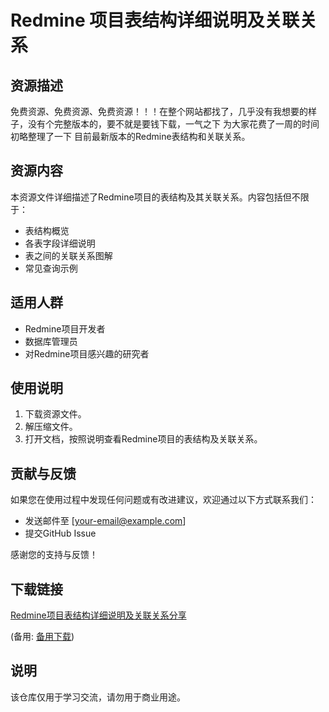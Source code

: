 # Redmine 项目表结构详细说明及关联关系

## 资源描述

免费资源、免费资源、免费资源！！！在整个网站都找了，几乎没有我想要的样子，没有个完整版本的，要不就是要钱下载，一气之下 为大家花费了一周的时间 初略整理了一下 目前最新版本的Redmine表结构和关联关系。

## 资源内容

本资源文件详细描述了Redmine项目的表结构及其关联关系。内容包括但不限于：

- 表结构概览
- 各表字段详细说明
- 表之间的关联关系图解
- 常见查询示例

## 适用人群

- Redmine项目开发者
- 数据库管理员
- 对Redmine项目感兴趣的研究者

## 使用说明

1. 下载资源文件。
2. 解压缩文件。
3. 打开文档，按照说明查看Redmine项目的表结构及关联关系。

## 贡献与反馈

如果您在使用过程中发现任何问题或有改进建议，欢迎通过以下方式联系我们：

- 发送邮件至 [your-email@example.com]
- 提交GitHub Issue

感谢您的支持与反馈！

## 下载链接
[Redmine项目表结构详细说明及关联关系分享](https://pan.quark.cn/s/f9bd0ebaf996) 

(备用: [备用下载](https://pan.baidu.com/s/1wK4WLVjWfjBmVENgyYkDXg?pwd=1234))

## 说明

该仓库仅用于学习交流，请勿用于商业用途。
